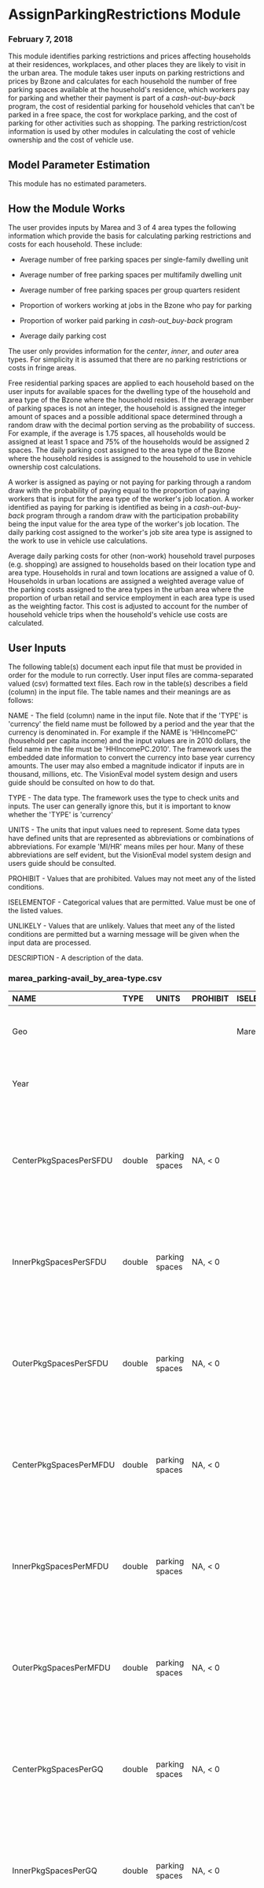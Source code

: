
# AssignParkingRestrictions Module
### February 7, 2018

This module identifies parking restrictions and prices affecting households at their residences, workplaces, and other places they are likely to visit in the urban area. The module takes user inputs on parking restrictions and prices by Bzone and calculates for each household the number of free parking spaces available at the household's residence, which workers pay for parking and whether their payment is part of a *cash-out-buy-back* program, the cost of residential parking for household vehicles that can't be parked in a free space, the cost for workplace parking, and the cost of parking for other activities such as shopping. The parking restriction/cost information is used by other modules in calculating the cost of vehicle ownership and the cost of vehicle use.

## Model Parameter Estimation

This module has no estimated parameters.

## How the Module Works

The user provides inputs by Marea and 3 of 4 area types the following information which provide the basis for calculating
parking restrictions and costs for each household. These include:

- Average number of free parking spaces per single-family dwelling unit

- Average number of free parking spaces per multifamily dwelling unit

- Average number of free parking spaces per group quarters resident

- Proportion of workers working at jobs in the Bzone who pay for parking

- Proportion of worker paid parking in *cash-out_buy-back* program

- Average daily parking cost

The user only provides information for the *center*, *inner*, and *outer* area types. For simplicity it is assumed that there are no parking restrictions or costs in fringe areas.

Free residential parking spaces are applied to each household based on the user inputs for available spaces for the dwelling type of the household and area type of the Bzone where the household resides. If the average number of parking spaces is not an integer, the household is assigned the integer amount of spaces and a possible additional space determined through a random draw with the decimal portion serving as the probability of success. For example, if the average is 1.75 spaces, all households would be assigned at least 1 space and 75% of the households would be assigned 2 spaces. The daily parking cost assigned to the area type of the Bzone where the household resides is assigned to the household to use in vehicle ownership cost calculations.

A worker is assigned as paying or not paying for parking through a random draw with the probability of paying equal to the proportion of paying workers that is input for the area type of the worker's job location. A worker identified as paying for parking is identified as being in a *cash-out-buy-back* program through a random draw with the participation probability being the input value for the area type of the worker's job location. The daily parking cost assigned to the worker's job site area type is assigned to the work to use in vehicle use calculations.

Average daily parking costs for other (non-work) household travel purposes (e.g. shopping) are assigned to households based on their location type and area type. Households in rural and town locations are assigned a value of 0. Households in urban locations are assigned a weighted average value of the parking costs assigned to the area types in the urban area where the proportion of urban retail and service employment in each area type is used as the weighting factor. This cost is adjusted to account for the number of household vehicle trips when the household's vehicle use costs are calculated.


## User Inputs
The following table(s) document each input file that must be provided in order for the module to run correctly. User input files are comma-separated valued (csv) formatted text files. Each row in the table(s) describes a field (column) in the input file. The table names and their meanings are as follows:

NAME - The field (column) name in the input file. Note that if the 'TYPE' is 'currency' the field name must be followed by a period and the year that the currency is denominated in. For example if the NAME is 'HHIncomePC' (household per capita income) and the input values are in 2010 dollars, the field name in the file must be 'HHIncomePC.2010'. The framework uses the embedded date information to convert the currency into base year currency amounts. The user may also embed a magnitude indicator if inputs are in thousand, millions, etc. The VisionEval model system design and users guide should be consulted on how to do that.

TYPE - The data type. The framework uses the type to check units and inputs. The user can generally ignore this, but it is important to know whether the 'TYPE' is 'currency'

UNITS - The units that input values need to represent. Some data types have defined units that are represented as abbreviations or combinations of abbreviations. For example 'MI/HR' means miles per hour. Many of these abbreviations are self evident, but the VisionEval model system design and users guide should be consulted.

PROHIBIT - Values that are prohibited. Values may not meet any of the listed conditions.

ISELEMENTOF - Categorical values that are permitted. Value must be one of the listed values.

UNLIKELY - Values that are unlikely. Values that meet any of the listed conditions are permitted but a warning message will be given when the input data are processed.

DESCRIPTION - A description of the data.

### marea_parking-avail_by_area-type.csv
|NAME                   |TYPE   |UNITS          |PROHIBIT |ISELEMENTOF |UNLIKELY |DESCRIPTION                                                                                                      |
|:----------------------|:------|:--------------|:--------|:-----------|:--------|:----------------------------------------------------------------------------------------------------------------|
|Geo                    |       |               |         |Mareas      |         |Must contain a record for each Marea and model run year.                                                         |
|Year                   |       |               |         |            |         |Must contain a record for each Marea and model run year.                                                         |
|CenterPkgSpacesPerSFDU |double |parking spaces |NA, < 0  |            |         |Average number of free parking spaces available to residents of single-family dwelling units in center area type |
|InnerPkgSpacesPerSFDU  |double |parking spaces |NA, < 0  |            |         |Average number of free parking spaces available to residents of single-family dwelling units in inner area type  |
|OuterPkgSpacesPerSFDU  |double |parking spaces |NA, < 0  |            |         |Average number of free parking spaces available to residents of single-family dwelling units in outer area type  |
|CenterPkgSpacesPerMFDU |double |parking spaces |NA, < 0  |            |         |Average number of free parking spaces available to residents of multifamily dwelling units in center area type   |
|InnerPkgSpacesPerMFDU  |double |parking spaces |NA, < 0  |            |         |Average number of free parking spaces available to residents of multifamily dwelling units in inner area type    |
|OuterPkgSpacesPerMFDU  |double |parking spaces |NA, < 0  |            |         |Average number of free parking spaces available to residents of multifamily dwelling units in outer area type    |
|CenterPkgSpacesPerGQ   |double |parking spaces |NA, < 0  |            |         |Average number of free parking spaces available to group quarters residents in center area type                  |
|InnerPkgSpacesPerGQ    |double |parking spaces |NA, < 0  |            |         |Average number of free parking spaces available to group quarters residents in inner area type                   |
|OuterPkgSpacesPerGQ    |double |parking spaces |NA, < 0  |            |         |Average number of free parking spaces available to group quarters residents in outer area type                   |
### marea_parking-cost_by_area-type.csv
|   |NAME              |TYPE     |UNITS      |PROHIBIT     |ISELEMENTOF |UNLIKELY |DESCRIPTION                                                                                  |
|:--|:-----------------|:--------|:----------|:------------|:-----------|:--------|:--------------------------------------------------------------------------------------------|
|1  |Geo               |         |           |             |Mareas      |         |Must contain a record for each Marea and model run year.                                     |
|19 |Year              |         |           |             |            |         |Must contain a record for each Marea and model run year.                                     |
|10 |CenterPropWkrPay  |double   |proportion |NA, < 0, > 1 |            |         |Proportion of workers who pay for parking in center area type                                |
|11 |InnerPropWkrPay   |double   |proportion |NA, < 0, > 1 |            |         |Proportion of workers who pay for parking in inner area type                                 |
|12 |OuterPropWkrPay   |double   |proportion |NA, < 0, > 1 |            |         |Proportion of workers who pay for parking in outer area type                                 |
|13 |CenterPropCashOut |double   |proportion |NA, < 0, > 1 |            |         |Proportions of workers paying for parking in a cash-out-buy-back program in center area type |
|14 |InnerPropCashOut  |double   |proportion |NA, < 0, > 1 |            |         |Proportions of workers paying for parking in a cash-out-buy-back program in inner area type  |
|15 |OuterPropCashOut  |double   |proportion |NA, < 0, > 1 |            |         |Proportions of workers paying for parking in a cash-out-buy-back program in outer area type  |
|16 |CenterPkgCost     |currency |USD        |NA, < 0      |            |         |Average daily cost for long-term parking (e.g. paid on monthly basis) in center area type    |
|17 |InnerPkgCost      |currency |USD        |NA, < 0      |            |         |Average daily cost for long-term parking (e.g. paid on monthly basis) in inner area type     |
|18 |OuterPkgCost      |currency |USD        |NA, < 0      |            |         |Average daily cost for long-term parking (e.g. paid on monthly basis) in outer area type     |

## Datasets Used by the Module
The following table documents each dataset that is retrieved from the datastore and used by the module. Each row in the table describes a dataset. All the datasets must be present in the datastore. One or more of these datasets may be entered into the datastore from the user input files. The table names and their meanings are as follows:

NAME - The dataset name.

TABLE - The table in the datastore that the data is retrieved from.

GROUP - The group in the datastore where the table is located. Note that the datastore has a group named 'Global' and groups for every model run year. For example, if the model run years are 2010 and 2050, then the datastore will have a group named '2010' and a group named '2050'. If the value for 'GROUP' is 'Year', then the dataset will exist in each model run year group. If the value for 'GROUP' is 'BaseYear' then the dataset will only exist in the base year group (e.g. '2010'). If the value for 'GROUP' is 'Global' then the dataset will only exist in the 'Global' group.

TYPE - The data type. The framework uses the type to check units and inputs. Refer to the model system design and users guide for information on allowed types.

UNITS - The units that input values need to represent. Some data types have defined units that are represented as abbreviations or combinations of abbreviations. For example 'MI/HR' means miles per hour. Many of these abbreviations are self evident, but the VisionEval model system design and users guide should be consulted.

PROHIBIT - Values that are prohibited. Values in the datastore do not meet any of the listed conditions.

ISELEMENTOF - Categorical values that are permitted. Values in the datastore are one or more of the listed values.

|NAME                   |TABLE     |GROUP |TYPE       |UNITS          |PROHIBIT     |ISELEMENTOF                  |
|:----------------------|:---------|:-----|:----------|:--------------|:------------|:----------------------------|
|Marea                  |Marea     |Year  |character  |ID             |             |                             |
|CenterPkgSpacesPerSFDU |Marea     |Year  |double     |parking spaces |NA, < 0      |                             |
|InnerPkgSpacesPerSFDU  |Marea     |Year  |double     |parking spaces |NA, < 0      |                             |
|OuterPkgSpacesPerSFDU  |Marea     |Year  |double     |parking spaces |NA, < 0      |                             |
|CenterPkgSpacesPerMFDU |Marea     |Year  |double     |parking spaces |NA, < 0      |                             |
|InnerPkgSpacesPerMFDU  |Marea     |Year  |double     |parking spaces |NA, < 0      |                             |
|OuterPkgSpacesPerMFDU  |Marea     |Year  |double     |parking spaces |NA, < 0      |                             |
|CenterPkgSpacesPerGQ   |Marea     |Year  |double     |parking spaces |NA, < 0      |                             |
|InnerPkgSpacesPerGQ    |Marea     |Year  |double     |parking spaces |NA, < 0      |                             |
|OuterPkgSpacesPerGQ    |Marea     |Year  |double     |parking spaces |NA, < 0      |                             |
|CenterPropWkrPay       |Marea     |Year  |double     |proportion     |NA, < 0, > 1 |                             |
|InnerPropWkrPay        |Marea     |Year  |double     |proportion     |NA, < 0, > 1 |                             |
|OuterPropWkrPay        |Marea     |Year  |double     |proportion     |NA, < 0, > 1 |                             |
|CenterPropCashOut      |Marea     |Year  |double     |proportion     |NA, < 0, > 1 |                             |
|InnerPropCashOut       |Marea     |Year  |double     |proportion     |NA, < 0, > 1 |                             |
|OuterPropCashOut       |Marea     |Year  |double     |proportion     |NA, < 0, > 1 |                             |
|CenterPkgCost          |Marea     |Year  |currency   |USD            |NA, < 0      |                             |
|InnerPkgCost           |Marea     |Year  |currency   |USD            |NA, < 0      |                             |
|OuterPkgCost           |Marea     |Year  |currency   |USD            |NA, < 0      |                             |
|Bzone                  |Bzone     |Year  |character  |ID             |             |                             |
|Marea                  |Bzone     |Year  |character  |ID             |             |                             |
|LocType                |Bzone     |Year  |character  |category       |NA           |Urban, Town, Rural           |
|AreaType               |Bzone     |Year  |character  |category       |NA           |center, inner, outer, fringe |
|NumHh                  |Bzone     |Year  |households |HH             |NA, < 0      |                             |
|RetEmp                 |Bzone     |Year  |people     |PRSN           |NA, < 0      |                             |
|SvcEmp                 |Bzone     |Year  |people     |PRSN           |NA, < 0      |                             |
|HouseType              |Household |Year  |character  |category       |             |SF, MF, GQ                   |
|HhId                   |Household |Year  |character  |ID             |             |                             |
|Bzone                  |Household |Year  |character  |ID             |             |                             |
|Marea                  |Household |Year  |character  |ID             |             |                             |
|WkrId                  |Worker    |Year  |character  |ID             |             |                             |
|Bzone                  |Worker    |Year  |character  |ID             |             |                             |
|Marea                  |Worker    |Year  |character  |ID             |             |                             |

## Datasets Produced by the Module
The following table documents each dataset that is retrieved from the datastore and used by the module. Each row in the table describes a dataset. All the datasets must be present in the datastore. One or more of these datasets may be entered into the datastore from the user input files. The table names and their meanings are as follows:

NAME - The dataset name.

TABLE - The table in the datastore that the data is retrieved from.

GROUP - The group in the datastore where the table is located. Note that the datastore has a group named 'Global' and groups for every model run year. For example, if the model run years are 2010 and 2050, then the datastore will have a group named '2010' and a group named '2050'. If the value for 'GROUP' is 'Year', then the dataset will exist in each model run year. If the value for 'GROUP' is 'BaseYear' then the dataset will only exist in the base year group (e.g. '2010'). If the value for 'GROUP' is 'Global' then the dataset will only exist in the 'Global' group.

TYPE - The data type. The framework uses the type to check units and inputs. Refer to the model system design and users guide for information on allowed types.

UNITS - The units that input values need to represent. Some data types have defined units that are represented as abbreviations or combinations of abbreviations. For example 'MI/HR' means miles per hour. Many of these abbreviations are self evident, but the VisionEval model system design and users guide should be consulted.

PROHIBIT - Values that are prohibited. Values in the datastore do not meet any of the listed conditions.

ISELEMENTOF - Categorical values that are permitted. Values in the datastore are one or more of the listed values.

DESCRIPTION - A description of the data.

|NAME              |TABLE     |GROUP |TYPE     |UNITS          |PROHIBIT |ISELEMENTOF |DESCRIPTION                                                                                                                                   |
|:-----------------|:---------|:-----|:--------|:--------------|:--------|:-----------|:---------------------------------------------------------------------------------------------------------------------------------------------|
|FreeParkingSpaces |Household |Year  |integer  |parking spaces |NA, < 0  |            |Number of free parking spaces available to the household                                                                                      |
|ParkingUnitCost   |Household |Year  |currency |USD            |NA, < 0  |            |Daily cost for long-term parking (e.g. paid on monthly basis)                                                                                 |
|OtherParkingCost  |Household |Year  |currency |USD            |NA, < 0  |            |Daily cost for parking at shopping locations or other locations of paid parking not including work (not adjusted for number of vehicle trips) |
|PaysForParking    |Worker    |Year  |integer  |binary         |         |0, 1        |Does worker pay for parking: 1 = yes, 0 = no                                                                                                  |
|IsCashOut         |Worker    |Year  |integer  |binary         |         |0, 1        |Is worker paid parking in cash-out-buy-back program: 1 = yes, 0 = no                                                                          |
|ParkingCost       |Worker    |Year  |currency |USD            |NA, < 0  |            |Daily cost for long-term parking (e.g. paid on monthly basis)                                                                                 |
